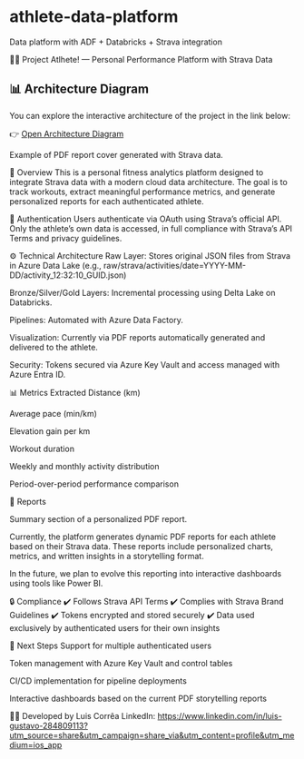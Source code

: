 # athlete-data-platform
Data platform with ADF + Databricks + Strava integration

🏃‍♂️ Project Atlhete! — Personal Performance Platform with Strava Data
## 📊 Architecture Diagram
You can explore the interactive architecture of the project in the link below:

👉 [Open Architecture Diagram](https://luisgustavocorrea.github.io/Architecture-Design/)

Example of PDF report cover generated with Strava data.

📌 Overview
This is a personal fitness analytics platform designed to integrate Strava data with a modern cloud data architecture. The goal is to track workouts, extract meaningful performance metrics, and generate personalized reports for each authenticated athlete.

🔐 Authentication
Users authenticate via OAuth using Strava’s official API. Only the athlete’s own data is accessed, in full compliance with Strava’s API Terms and privacy guidelines.

⚙️ Technical Architecture
Raw Layer: Stores original JSON files from Strava in Azure Data Lake (e.g., raw/strava/activities/date=YYYY-MM-DD/activity_12:32:10_GUID.json)

Bronze/Silver/Gold Layers: Incremental processing using Delta Lake on Databricks.

Pipelines: Automated with Azure Data Factory.

Visualization: Currently via PDF reports automatically generated and delivered to the athlete.

Security: Tokens secured via Azure Key Vault and access managed with Azure Entra ID.

📊 Metrics Extracted
Distance (km)

Average pace (min/km)

Elevation gain per km

Workout duration

Weekly and monthly activity distribution

Period-over-period performance comparison

📄 Reports

Summary section of a personalized PDF report.

Currently, the platform generates dynamic PDF reports for each athlete based on their Strava data. These reports include personalized charts, metrics, and written insights in a storytelling format.

In the future, we plan to evolve this reporting into interactive dashboards using tools like Power BI.

🔒 Compliance
✔️ Follows Strava API Terms
✔️ Complies with Strava Brand Guidelines
✔️ Tokens encrypted and stored securely
✔️ Data used exclusively by authenticated users for their own insights

🧠 Next Steps
Support for multiple authenticated users

Token management with Azure Key Vault and control tables

CI/CD implementation for pipeline deployments

Interactive dashboards based on the current PDF storytelling reports

🙋‍♂️ Developed by
Luis Corrêa
LinkedIn:
https://www.linkedin.com/in/luis-gustavo-284809113?utm_source=share&utm_campaign=share_via&utm_content=profile&utm_medium=ios_app
